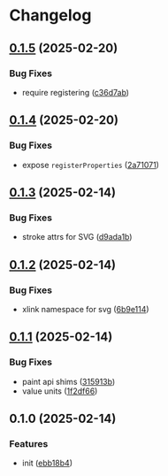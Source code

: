# Changelog

## [0.1.5](https://github.com/CyanSalt/corner-smoothie/compare/v0.1.4...v0.1.5) (2025-02-20)

### Bug Fixes

* require registering ([c36d7ab](https://github.com/CyanSalt/corner-smoothie/commit/c36d7ab07b4017870c2f912fe2bddf9209ac04e3))

## [0.1.4](https://github.com/CyanSalt/corner-smoothie/compare/v0.1.3...v0.1.4) (2025-02-20)

### Bug Fixes

* expose `registerProperties` ([2a71071](https://github.com/CyanSalt/corner-smoothie/commit/2a71071d056e9f211f356c2dcf0ea11b26268727))

## [0.1.3](https://github.com/CyanSalt/corner-smoothie/compare/v0.1.2...v0.1.3) (2025-02-14)

### Bug Fixes

* stroke attrs for SVG ([d9ada1b](https://github.com/CyanSalt/corner-smoothie/commit/d9ada1b67b8d263b1ba9137043e43a4bffce325f))

## [0.1.2](https://github.com/CyanSalt/corner-smoothie/compare/v0.1.1...v0.1.2) (2025-02-14)

### Bug Fixes

* xlink namespace for svg ([6b9e114](https://github.com/CyanSalt/corner-smoothie/commit/6b9e11415c1f59f6d7aed245653d00f942018133))

## [0.1.1](https://github.com/CyanSalt/corner-smoothie/compare/v0.1.0...v0.1.1) (2025-02-14)

### Bug Fixes

* paint api shims ([315913b](https://github.com/CyanSalt/corner-smoothie/commit/315913b356b6ce6f49459fd6f917c64550a54bae))
* value units ([1f2df66](https://github.com/CyanSalt/corner-smoothie/commit/1f2df66a6b731b2a8a018225dd575ffb789ef3ad))

## 0.1.0 (2025-02-14)

### Features

* init ([ebb18b4](https://github.com/CyanSalt/corner-smoothie/commit/ebb18b4f2375f75786e76995d8077c2e74b04ecb))
